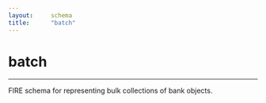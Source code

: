 ```yaml
---
layout:		schema
title:		"batch"
---
```


# batch

---

FIRE schema for representing bulk collections of bank objects.